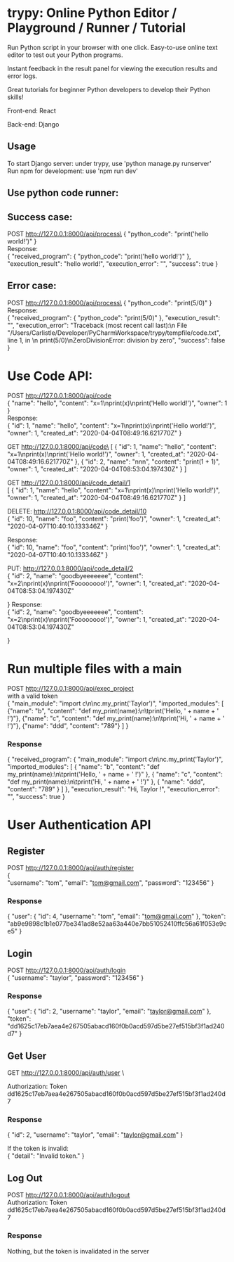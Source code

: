 # trypy: Online Python Editor / Playground / Runner / Tutorial

Run Python script in your browser with one click. Easy-to-use online text editor to test out your Python programs.

Instant feedback in the result panel for viewing the execution results and error logs.

Great tutorials for beginner Python developers to develop their Python skills!

Front-end: React

Back-end: Django


## Usage
To start Django server: under trypy, use 'python manage.py runserver'\
Run npm for development: use 'npm run dev'

## Use python code runner:
## Success case:
POST http://127.0.0.1:8000/api/process\
{
    "python_code": "print('hello world!')"
}\
Response:\
{
    "received_program": {
        "python_code": "print('hello world!')"
    },
    "execution_result": "hello world!",
    "execution_error": "",
    "success": true
}

## Error case:
POST http://127.0.0.1:8000/api/process\
{
    "python_code": "print(5/0)"
}\
Response:\
{
    "received_program": {
        "python_code": "print(5/0)"
    },
    "execution_result": "",
    "execution_error": "Traceback (most recent call last):\n  File \"/Users/Carlistle/Developer/PyCharmWorkspace/trypy/tempfile/code.txt\", line 1, in <module>\n    print(5/0)\nZeroDivisionError: division by zero",
    "success": false
}

# Use Code API:
POST http://127.0.0.1:8000/api/code  \
{
	"name": "hello",
	"content": "x=1\nprint(x)\nprint('Hello world!')",
	"owner": 1
}\
Response:\
{
    "id": 1,
    "name": "hello",
    "content": "x=1\nprint(x)\nprint('Hello world!')",
    "owner": 1,
    "created_at": "2020-04-04T08:49:16.621770Z"
}

GET http://127.0.0.1:8000/api/code\
[
    {
        "id": 1,
        "name": "hello",
        "content": "x=1\nprint(x)\nprint('Hello world!')",
        "owner": 1,
        "created_at": "2020-04-04T08:49:16.621770Z"
    },
    {
        "id": 2,
        "name": "nnn",
        "content": "print(1 + 1)",
        "owner": 1,
        "created_at": "2020-04-04T08:53:04.197430Z"
    }
]

GET http://127.0.0.1:8000/api/code_detail/1 \
[
    {
        "id": 1,
        "name": "hello",
        "content": "x=1\nprint(x)\nprint('Hello world!')",
        "owner": 1,
        "created_at": "2020-04-04T08:49:16.621770Z"
    }
]

DELETE: http://127.0.0.1:8000/api/code_detail/10  \
{
    "id": 10,
    "name": "foo",
    "content": "print('foo')",
    "owner": 1,
    "created_at": "2020-04-07T10:40:10.133346Z"
}

Response:\
{
    "id": 10,
    "name": "foo",
    "content": "print('foo')",
    "owner": 1,
    "created_at": "2020-04-07T10:40:10.133346Z"
}

PUT:  http://127.0.0.1:8000/api/code_detail/2 \
{
        "id": 2,
        "name": "goodbyeeeeeee",
        "content": "x=2\nprint(x)\nprint('Foooooooo!')",
        "owner": 1,
        "created_at": "2020-04-04T08:53:04.197430Z"
	
}
Response:\
{
        "id": 2,
        "name": "goodbyeeeeeee",
        "content": "x=2\nprint(x)\nprint('Foooooooo!')",
        "owner": 1,
        "created_at": "2020-04-04T08:53:04.197430Z"
	
}

# Run multiple files with a main
POST http://127.0.0.1:8000/api/exec_project \
with a valid token\
{
    "main_module": "import c\n\nc.my_print('Taylor')",
    "imported_modules": [
    	{"name": "b", "content": "def my_print(name):\n\tprint('Hello, ' + name + ' !')"},
    	{"name": "c", "content": "def my_print(name):\n\tprint('Hi, ' + name + ' !')"},
    	{"name": "ddd", "content": "789"}
    ]
}

### Response
{
    "received_program": {
        "main_module": "import c\n\nc.my_print('Taylor')",
        "imported_modules": [
            {
                "name": "b",
                "content": "def my_print(name):\n\tprint('Hello, ' + name + ' !')"
            },
            {
                "name": "c",
                "content": "def my_print(name):\n\tprint('Hi, ' + name + ' !')"
            },
            {
                "name": "ddd",
                "content": "789"
            }
        ]
    },
    "execution_result": "Hi, Taylor !",
    "execution_error": "",
    "success": true
}


# User Authentication API

## Register
POST http://127.0.0.1:8000/api/auth/register \
{	
	"username": "tom",
	"email": "tom@gmail.com",
	"password": "123456"
}

### Response
{
    "user": {
        "id": 4,
        "username": "tom",
        "email": "tom@gmail.com"
    },
    "token": "ab9e9898c1b1e077be341ad8e52aa63a440e7bb51052410ffc56a61f053e9ce5"
}

## Login
POST http://127.0.0.1:8000/api/auth/login \
{
	"username": "taylor",
	"password": "123456"
}

### Response
{
    "user": {
        "id": 2,
        "username": "taylor",
        "email": "taylor@gmail.com"
    },
    "token": "dd1625c17eb7aea4e267505abacd160f0b0acd597d5be27ef515bf3f1ad240d7"
}


## Get User
GET http://127.0.0.1:8000/api/auth/user \

Authorization:   Token dd1625c17eb7aea4e267505abacd160f0b0acd597d5be27ef515bf3f1ad240d7

### Response
{
    "id": 2,
    "username": "taylor",
    "email": "taylor@gmail.com"
}

If the token is invalid:\
{
    "detail": "Invalid token."
}

## Log Out
POST http://127.0.0.1:8000/api/auth/logout \
Authorization:   Token dd1625c17eb7aea4e267505abacd160f0b0acd597d5be27ef515bf3f1ad240d7

### Response
Nothing, but the token is invalidated in the server